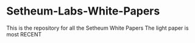 # Setheum-Labs-White-Papers
This is the repository for all the Setheum White Papers
The light paper is most RECENT
